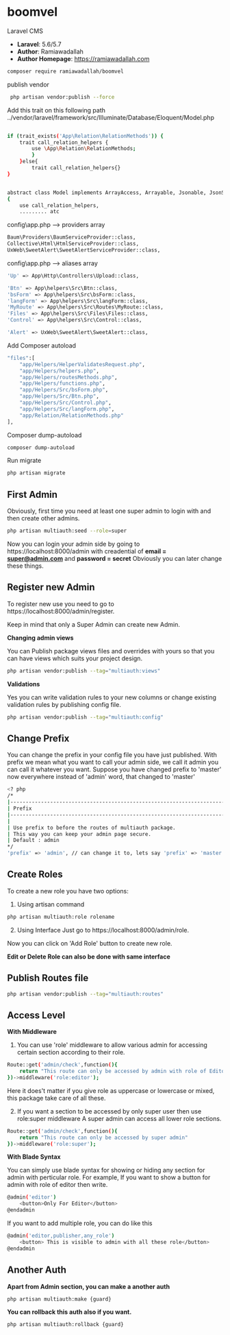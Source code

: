 # boomvel
Laravel CMS

- **Laravel**: 5.6/5.7
- **Author**: Ramiawadallah
- **Author Homepage**: https://ramiawadallah.com

```bash
composer require ramiawadallah/boomvel
```

publish vendor 

```bash
 php artisan vendor:publish --force
```

Add this trait on this following path ../vendor/laravel/framework/src/Illuminate/Database/Eloquent/Model.php

```bash

if (trait_exists('App\Relation\RelationMethods')) { 
    trait call_relation_helpers {
        use \App\Relation\RelationMethods; 
        } 
    }else{ 
        trait call_relation_helpers{} 
}


abstract class Model implements ArrayAccess, Arrayable, Jsonable, JsonSerializable, QueueableEntity, UrlRoutable
{
    use call_relation_helpers,
    ......... atc
```

config\app.php  --> providers array

```bash
Baum\Providers\BaumServiceProvider::class,
Collective\Html\HtmlServiceProvider::class,
UxWeb\SweetAlert\SweetAlertServiceProvider::class,
```

  config\app.php  --> aliases array

```bash
'Up' => App\Http\Controllers\Upload::class,

'Btn' => App\helpers\Src\Btn::class,
'bsForm' => App\helpers\Src\bsForm::class,
'langForm' => App\helpers\Src\langForm::class,
'MyRoute' => App\helpers\Src\Routes\MyRoute::class,
'Files' => App\helpers\Src\Files\Files::class,
'Control' => App\helpers\Src\Control::class,

'Alert' => UxWeb\SweetAlert\SweetAlert::class,

```

Add Composer autoload 

```bash
"files":[
    "app/Helpers/HelperValidatesRequest.php",
    "app/Helpers/helpers.php",
    "app/Helpers/routesMethods.php",
    "app/Helpers/functions.php",
    "app/Helpers/Src/bsForm.php",
    "app/Helpers/Src/Btn.php",
    "app/Helpers/Src/Control.php",
    "app/Helpers/Src/langForm.php",
    "app/Relation/RelationMethods.php"
],
```

Composer dump-autoload

```bash
composer dump-autoload
```

Run migrate

```bash
php artisan migrate
```

## First Admin

Obviously, first time you need at least one super admin to login with and then create other admins.

```bash
php artisan multiauth:seed --role=super
```


Now you can login your admin side by going to https://localhost:8000/admin with creadential of **email = super@admin.com** and **password = secret**
Obviously you can later change these things.

## Register new Admin

To register new use you need to go to https://localhost:8000/admin/register.

Keep in mind that only a Super Admin can create new Admin.

**Changing admin views**

You can Publish package views files and overrides with yours so that you can have views which suits your project design.

```bash
php artisan vendor:publish --tag="multiauth:views"
```

**Validations**

Yes you can write validation rules to your new columns or change existing validation rules by publishing config file.

```bash
php artisan vendor:publish --tag="multiauth:config"
```

## Change Prefix

You can change the prefix in your config file you have just published.
With prefix we mean what you want to call your admin side, we call it admin you can call it whatever you want.
Suppose you have changed prefix to 'master' now everywhere instead of 'admin' word, that changed to 'master'

```bash
<? php
/*
|--------------------------------------------------------------------------
| Prefix
|--------------------------------------------------------------------------
|
| Use prefix to before the routes of multiauth package.
| This way you can keep your admin page secure.
| Default : admin
*/
'prefix' => 'admin', // can change it to, lets say 'prefix' => 'master'
```

## Create Roles

To create a new role you have two options:

1. Using artisan command

```bash
php artisan multiauth:role rolename
```

2. Using Interface
   Just go to https://localhost:8000/admin/role.

Now you can click on 'Add Role' button to create new role.

**Edit or Delete Role can also be done with same interface**

## Publish Routes file

```bash
php artisan vendor:publish --tag="multiauth:routes"
```

## Access Level

**With Middleware**

1. You can use 'role' middleware to allow various admin for accessing certain section according to their role.

```bash
Route::get('admin/check',function(){
    return "This route can only be accessed by admin with role of Editor"
})->middleware('role:editor');
```

Here it does't matter if you give role as uppercase or lowercase or mixed, this package take care of all these.

2. If you want a section to be accessed by only super user then use role:super middleware
   A super admin can access all lower role sections.

```bash
Route::get('admin/check',function(){
    return "This route can only be accessed by super admin"
})->middleware('role:super');
```

**With Blade Syntax**

You can simply use blade syntax for showing or hiding any section for admin with perticular role.
For example, If you want to show a button for admin with role of editor then write.

```bash
@admin('editor')
    <button>Only For Editor</button>
@endadmin
```

If you want to add multiple role, you can do like this

```bash
@admin('editor,publisher,any_role')
    <button> This is visible to admin with all these role</button>
@endadmin
```

## Another Auth

**Apart from Admin section, you can make a another auth**

```bash
php artisan multiauth:make {guard}
```


**You can rollback this auth also if you want.**

```bash
php artisan multiauth:rollback {guard}
```


